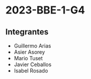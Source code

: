 # 2023-BBE-1-G4
## Integrantes
- Guillermo Arias
- Asier Asorey
- Mario Tuset
- Javier Ceballos
- Isabel Rosado
